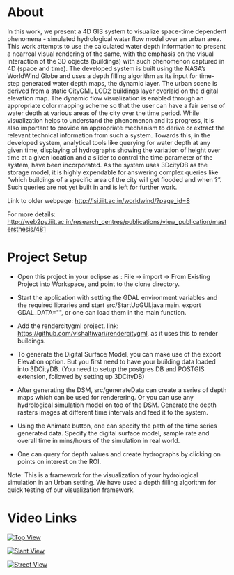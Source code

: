 # About
In this work, we present a 4D GIS system to visualize space-time dependent phenomena - simulated hydrological water flow model over an urban area. This work attempts to use the calculated water depth information to present a nearreal visual rendering of the same, with the emphasis on the visual interaction of the 3D objects (buildings) with such phenomenon captured in 4D (space and time). The developed system is built using the NASA’s WorldWind Globe and uses a depth filling algorithm as its input for time-step generated water depth maps, the dynamic layer. The urban scene is derived from a static CityGML LOD2 buildings layer overlaid on the digital elevation map. The dynamic flow visualization is enabled through an appropriate color mapping scheme so that the user can have a fair sense of water depth at various areas of the city over the time period. While visualization helps to understand the phenomenon and its progress, it is also important to provide an appropriate mechanism to derive or extract the relevant technical information from such a system. Towards this, in the developed system, analytical tools like querying for water depth at any given time, displaying of hydrographs showing the variation of height over time at a given location and a slider to control the time parameter of the system, have been incorporated. As the system uses 3DcityDB as the storage model, it is highly expendable for answering complex queries like ”which buildings of a specific area of the city will get flooded and when ?”. Such queries are not yet built in and is left for further work. 

Link to older webpage: http://lsi.iiit.ac.in/worldwind/?page_id=8

For more details: http://web2py.iiit.ac.in/research_centres/publications/view_publication/mastersthesis/481

# Project Setup
- Open this project in your eclipse as : File -> import -> From Existing Project into Workspace, and point to the clone directory.

- Start the application with setting the GDAL environment variables and the required libraries and start src/StartUpGUI.java main.
export GDAL_DATA="", or one can load them in the main function.

- Add the rendercitygml project. link: https://github.com/vishaltiwari/rendercitygml, as it uses this to render buildings.

- To generate the Digital Surface Model, you can make use of the export Elevation option. But you first need to have your building data loaded into 3DCityDB. (You need to setup the postgres DB and POSTGIS extension, followed by setting up 3DCityDB)

- After generating the DSM, src/generateData can create a series of depth maps which can be used for renderering. Or you can use any hydrological simulation model on top of the DSM. Generate the depth rasters images at different time intervals and feed it to the system.

- Using the Animate button, one can specify the path of the time series generated data. Specify the digital surface model, sample rate and overall time in mins/hours of the simulation in real world.

- One can query for depth values and create hydrographs by clicking on points on interest on the ROI.

Note: This is a framework for the visualization of your hydrological simulation in an Urban setting. We have used a depth filling algorithm for quick testing of our visualization framework.

# Video Links

[![Top View](https://imgur.com/a/q0qfA)](https://youtu.be/U7mCD743LYI)


[![Slant View](http://img.youtube.com/vi/TcXzJTHYB1g/0.jpg)](https://youtu.be/TcXzJTHYB1g)


[![Street View](http://img.youtube.com/vi/XkrBYgpxB8k/0.jpg)](https://youtu.be/XkrBYgpxB8k)


